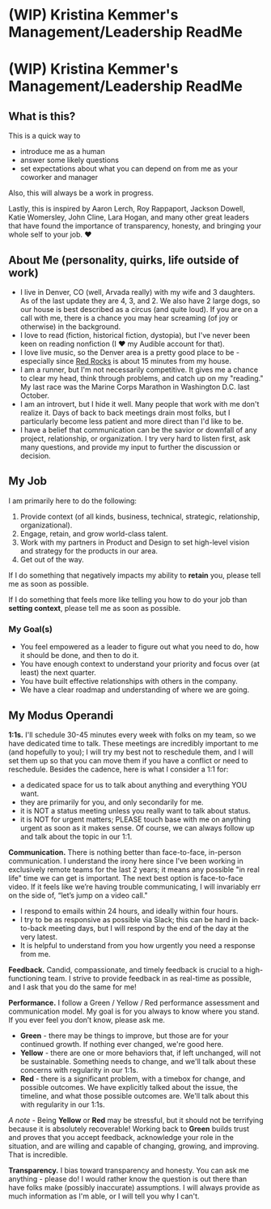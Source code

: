 # (WIP) Kristina Kemmer's Management/Leadership ReadMe

# (WIP) Kristina Kemmer's Management/Leadership ReadMe

## What is this?
This is a quick way to
* introduce me as a human
* answer some likely questions
* set expectations about what you can depend on from me as your coworker and manager
     
Also, this will always be a work in progress.

Lastly, this is inspired by Aaron Lerch, Roy Rappaport, Jackson Dowell, Katie Womersley, John Cline, Lara Hogan, and many other great leaders that have found the importance of transparency, honesty, and bringing your whole self to your job. :heart:

## About Me (personality, quirks, life outside of work)
* I live in Denver, CO (well, Arvada really) with my wife and 3 daughters. As of the last update they are 4, 3, and 2. We also have 2 large dogs, so our house is best described as a circus (and quite loud). If you are on a call with me, there is a chance you may hear screaming (of joy or otherwise) in the background.
* I love to read (fiction, historical fiction, dystopia), but I've never been keen on reading nonfiction (I :heart: my Audible account for that).
* I love live music, so the Denver area is a pretty good place to be - especially since [Red Rocks](https://www.redrocksonline.com/concerts-events) is about 15 minutes from my house.
* I am a runner, but I'm not necessarily competitive. It gives me a chance to clear my head, think through problems, and catch up on my "reading." My last race was the Marine Corps Marathon in Washington D.C. last October.
* I am an introvert, but I hide it well. Many people that work with me don't realize it. Days of back to back meetings drain most folks, but I particularly become less patient and more direct than I'd like to be.
* I have a belief that communication can be the savior or downfall of any project, relationship, or organization. I try very hard to listen first, ask many questions, and provide my input to further the discussion or decision.

## My Job
I am primarily here to do the following:
1. Provide context (of all kinds, business, technical, strategic, relationship, organizational).
2. Engage, retain, and grow world-class talent.
3. Work with my partners in Product and Design to set high-level vision and strategy for the products in our area.
4. Get out of the way.

If I do something that negatively impacts my ability to **retain** you, please tell me as soon as possible.

If I do something that feels more like telling you how to do your job than **setting context**, please tell me as soon as possible.

### My Goal(s)
* You feel empowered as a leader to figure out what you need to do, how it should be done,  and then to do it.
* You have enough context to understand your priority and focus over (at least) the next quarter. 
* You have built effective relationships with others in the company.
* We have a clear roadmap and understanding of where we are going.

## My Modus Operandi
**1:1s.** I'll schedule 30-45 minutes every week with folks on my team, so we have dedicated time to talk. These meetings are incredibly important to me (and hopefully to you); I will try my best not to reschedule them, and I will set them up so that you can move them if you have a conflict or need to reschedule. Besides the cadence, here is what I consider a 1:1 for:

* a dedicated space for us to talk about anything and everything YOU want.
* they are primarily for you, and only secondarily for me.
* it is NOT a status meeting unless you really want to talk about status.
* it is NOT for urgent matters; PLEASE touch base with me on anything urgent as soon as it makes sense. Of course, we can always follow up and talk about the topic in our 1:1.

**Communication.** There is nothing better than face-to-face, in-person communication. I understand the irony here since I've been working in exclusively remote teams for the last 2 years; it means any possible "in real life" time we can get is important. The next best option is face-to-face video. If it feels like we’re having trouble communicating, I will invariably err on the side of, “let’s jump on a video call."
* I respond to emails within 24 hours, and ideally within four hours.
* I try to be as responsive as possible via Slack; this can be hard in back-to-back meeting days, but I will respond by the end of the day at the very latest. 
* It is helpful to understand from you how urgently you need a response from me.

**Feedback.** Candid, compassionate, and timely feedback is crucial to a high-functioning team. I strive to provide feedback in as real-time as possible, and I ask that you do the same for me!

**Performance.** I follow a Green / Yellow / Red performance assessment and communication model. My goal is for you always to know where you stand. If you ever feel you don’t know, please ask me.
* **Green** - there may be things to improve, but those are for your continued growth. If nothing ever changed, we're good here.
* **Yellow** - there are one or more behaviors that, if left unchanged, will not be sustainable. Something needs to change, and we'll talk about these concerns with regularity in our 1:1s.
* **Red** - there is a significant problem, with a timebox for change, and possible outcomes. We have explicitly talked about the issue, the timeline, and what those possible outcomes are. We'll talk about this with regularity in our 1:1s.

*A note* - Being **Yellow** or **Red** may be stressful, but it should not be terrifying because it is absolutely recoverable! Working back to **Green** builds trust and proves that you accept feedback, acknowledge your role in the situation, and are willing and capable of changing, growing, and improving. That is incredible.

**Transparency.** I bias toward transparency and honesty. You can ask me anything - please do! I would rather know the question is out there than have folks make (possibly inaccurate) assumptions.  I will always provide as much information as I'm able, or I will tell you why I can't. 
